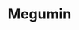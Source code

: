 ---
title: Megumin
crosslinks:
- Pixiv
- Konosuba
- botwatch
- anime
- youtubefactsbot
- stlouisblues
- place
- u_imguralbumbot
- Animemes
- TheBlueCorner
- anti_gif_bot
- nsfwMegumin
- MassdropBot
- ahegao
- de
- john_yukis_bots
- livven
- KonosubaPornography
- placehearts
- SpiceandWolf
---